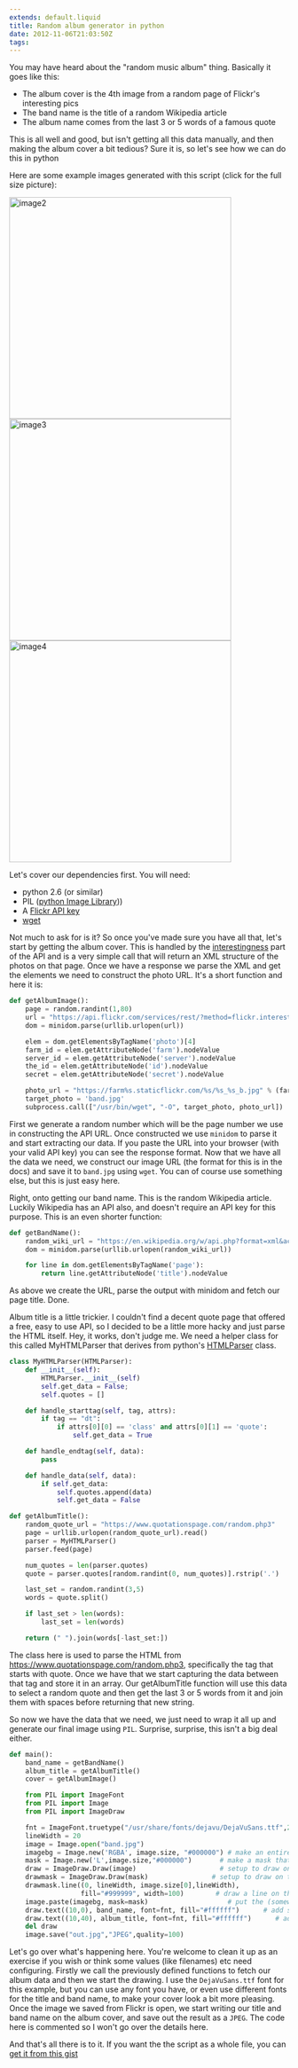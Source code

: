 ```yaml
---
extends: default.liquid
title: Random album generator in python
date: 2012-11-06T21:03:50Z
tags:
---
```


You may have heard about the "random music album" thing. Basically it goes like this:

- The album cover is the 4th image from a random page of Flickr's interesting pics
- The band name is the title of a random Wikipedia article
- The album name comes from the last 3 or 5 words of a famous quote

This is all well and good, but isn't getting all this data manually, and then making the album cover a bit tedious? Sure it is, so let's see how we can do this in python

Here are some example images generated with this script (click for the full size picture):

<img src="/images/album2.jpg" alt="image2" width="400" />

<img src="/images/album3.jpg" alt="image3" width="400" />

<img src="/images/album4.jpg" alt="image4" width="400" />

Let's cover our dependencies first. You will need:

- python 2.6 (or similar)
- PIL ([python Image Library](https://www.pythonware.com/products/pil/)))
- A [Flickr API key](https://www.flickr.com/services/apps/create/apply/)
- [wget](https://www.gnu.org/software/wget/)

Not much to ask for is it? So once you've made sure you have all that, let's start by getting the album cover. This is handled by the [interestingness](https://www.flickr.com/services/api/flickr.interestingness.getList.html) part of the API and is a very simple call that will return an XML structure of the photos on that page. Once we have a response we parse the XML and get the elements we need to construct the photo URL. It's a short function and here it is:

```python
def getAlbumImage():
    page = random.randint(1,80)
    url = "https://api.flickr.com/services/rest/?method=flickr.interestingness.getList&api_key=YOURAPIKEYHERE&per_page=6&page=%d&format=rest" % (page)
    dom = minidom.parse(urllib.urlopen(url))

    elem = dom.getElementsByTagName('photo')[4]
    farm_id = elem.getAttributeNode('farm').nodeValue
    server_id = elem.getAttributeNode('server').nodeValue
    the_id = elem.getAttributeNode('id').nodeValue
    secret = elem.getAttributeNode('secret').nodeValue

    photo_url = "https://farm%s.staticflickr.com/%s/%s_%s_b.jpg" % (farm_id, server_id, the_id, secret)
    target_photo = 'band.jpg'
    subprocess.call(["/usr/bin/wget", "-O", target_photo, photo_url])
```

First we generate a random number which will be the page number we use in constructing the API URL. Once constructed we use `minidom` to parse it and start extracting our data. If you paste the URL into your browser (with your valid API key) you can see the response format. Now that we have all the data we need, we construct our image URL (the format for this is in the docs) and save it to `band.jpg` using `wget`. You can of course use something else, but this is just easy here.

Right, onto getting our band name. This is the random Wikipedia article. Luckily Wikipedia has an API also, and doesn't require an API key for this purpose. This is an even shorter function:

```python
def getBandName():
    random_wiki_url = "https://en.wikipedia.org/w/api.php?format=xml&action=query&list=random&rnnamespace=0&rnlimit=1"
    dom = minidom.parse(urllib.urlopen(random_wiki_url))

    for line in dom.getElementsByTagName('page'):
        return line.getAttributeNode('title').nodeValue
```

As above we create the URL, parse the output with minidom and fetch our page title. Done.

Album title is a little trickier. I couldn't find a decent quote page that offered a free, easy to use API, so I decided to be a little more hacky and just parse the HTML itself. Hey, it works, don't judge me. We need a helper class for this called MyHTMLParser that derives from python's [HTMLParser](https://docs.python.org/2/library/htmlparser.html?highlight=htmlparser#HTMLParser) class.

```python
class MyHTMLParser(HTMLParser):
    def __init__(self):
        HTMLParser.__init__(self)
        self.get_data = False;
        self.quotes = []

    def handle_starttag(self, tag, attrs):
        if tag == "dt":
            if attrs[0][0] == 'class' and attrs[0][1] == 'quote':
                self.get_data = True

    def handle_endtag(self, data):
        pass

    def handle_data(self, data):
        if self.get_data:
            self.quotes.append(data)
            self.get_data = False

def getAlbumTitle():
    random_quote_url = "https://www.quotationspage.com/random.php3"
    page = urllib.urlopen(random_quote_url).read()
    parser = MyHTMLParser()
    parser.feed(page)

    num_quotes = len(parser.quotes)
    quote = parser.quotes[random.randint(0, num_quotes)].rstrip('.')

    last_set = random.randint(3,5)
    words = quote.split()

    if last_set > len(words):
        last_set = len(words)

    return (" ").join(words[-last_set:])
```

The class here is used to parse the HTML from [<https://www.quotationspage.com/random.php3>](https://www.quotationspage.com/random.php3), specifically the tag that starts with quote. Once we have that we start capturing the data between that tag and store it in an array. Our getAlbumTitle function will use this data to select a random quote and then get the last 3 or 5 words from it and join them with spaces before returning that new string.

So now we have the data that we need, we just need to wrap it all up and generate our final image using `PIL`. Surprise, surprise, this isn't a big deal either.

```python
def main():
    band_name = getBandName()
    album_title = getAlbumTitle()
    cover = getAlbumImage()

    from PIL import ImageFont
    from PIL import Image
    from PIL import ImageDraw

    fnt = ImageFont.truetype("/usr/share/fonts/dejavu/DejaVuSans.ttf",25)
    lineWidth = 20
    image = Image.open("band.jpg")
    imagebg = Image.new('RGBA', image.size, "#000000") # make an entirely black image
    mask = Image.new('L',image.size,"#000000")       # make a mask that masks out all
    draw = ImageDraw.Draw(image)                     # setup to draw on the main image
    drawmask = ImageDraw.Draw(mask)                # setup to draw on the mask
    drawmask.line((0, lineWidth, image.size[0],lineWidth),
                  fill="#999999", width=100)        # draw a line on the mask to allow some bg through
    image.paste(imagebg, mask=mask)                    # put the (somewhat) transparent bg on the main
    draw.text((10,0), band_name, font=fnt, fill="#ffffff")      # add some text to the main
    draw.text((10,40), album_title, font=fnt, fill="#ffffff")      # add some text to the main
    del draw
    image.save("out.jpg","JPEG",quality=100)
```

Let's go over what's happening here. You're welcome to clean it up as an exercise if you wish or think some values (like filenames) etc need configuring. Firstly we call the previously defined functions to fetch our album data and then we start the drawing. I use the `DejaVuSans.ttf` font for this example, but you can use any font you have, or even use different fonts for the title and band name, to make your cover look a bit more pleasing. Once the image we saved from Flickr is open, we start writing our title and band name on the album cover, and save out the result as a `JPEG`. The code here is commented so I won't go over the details here.

And that's all there is to it. If you want the the script as a whole file, you can [get it from this gist](https://gist.github.com/4025200)
